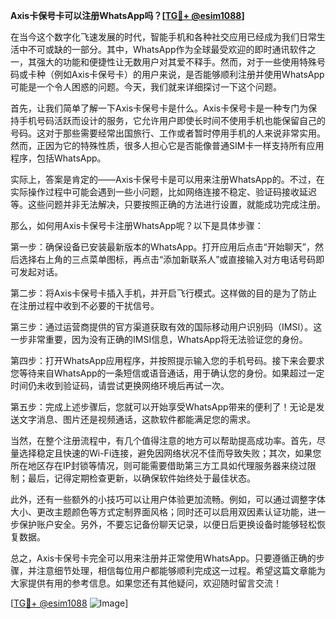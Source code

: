 **Axis卡保号卡可以注册WhatsApp吗？[[TG💪+ @esim1088](https://t.me/s/esim1088)]**

在当今这个数字化飞速发展的时代，智能手机和各种社交应用已经成为我们日常生活中不可或缺的一部分。其中，WhatsApp作为全球最受欢迎的即时通讯软件之一，其强大的功能和便捷性让无数用户对其爱不释手。然而，对于一些使用特殊号码或卡种（例如Axis卡保号卡）的用户来说，是否能够顺利注册并使用WhatsApp可能是一个令人困惑的问题。今天，我们就来详细探讨一下这个问题。

首先，让我们简单了解一下Axis卡保号卡是什么。Axis卡保号卡是一种专门为保持手机号码活跃而设计的服务，它允许用户即使长时间不使用手机也能保留自己的号码。这对于那些需要经常出国旅行、工作或者暂时停用手机的人来说非常实用。然而，正因为它的特殊性质，很多人担心它是否能像普通SIM卡一样支持所有应用程序，包括WhatsApp。

实际上，答案是肯定的——Axis卡保号卡是可以用来注册WhatsApp的。不过，在实际操作过程中可能会遇到一些小问题，比如网络连接不稳定、验证码接收延迟等。这些问题并非无法解决，只要按照正确的方法进行设置，就能成功完成注册。

那么，如何用Axis卡保号卡注册WhatsApp呢？以下是具体步骤：

第一步：确保设备已安装最新版本的WhatsApp。打开应用后点击“开始聊天”，然后选择右上角的三点菜单图标，再点击“添加新联系人”或直接输入对方电话号码即可发起对话。

第二步：将Axis卡保号卡插入手机，并开启飞行模式。这样做的目的是为了防止在注册过程中收到不必要的干扰信号。

第三步：通过运营商提供的官方渠道获取有效的国际移动用户识别码（IMSI）。这一步非常重要，因为没有正确的IMSI信息，WhatsApp将无法验证您的身份。

第四步：打开WhatsApp应用程序，并按照提示输入您的手机号码。接下来会要求您等待来自WhatsApp的一条短信或语音通话，用于确认您的身份。如果超过一定时间仍未收到验证码，请尝试更换网络环境后再试一次。

第五步：完成上述步骤后，您就可以开始享受WhatsApp带来的便利了！无论是发送文字消息、图片还是视频通话，这款软件都能满足您的需求。

当然，在整个注册流程中，有几个值得注意的地方可以帮助提高成功率。首先，尽量选择稳定且快速的Wi-Fi连接，避免因网络状况不佳而导致失败；其次，如果您所在地区存在IP封锁等情况，则可能需要借助第三方工具如代理服务器来绕过限制；最后，记得定期检查更新，以确保软件始终处于最佳状态。

此外，还有一些额外的小技巧可以让用户体验更加流畅。例如，可以通过调整字体大小、更改主题颜色等方式定制界面风格；同时还可以启用双因素认证功能，进一步保护账户安全。另外，不要忘记备份聊天记录，以便日后更换设备时能够轻松恢复数据。

总之，Axis卡保号卡完全可以用来注册并正常使用WhatsApp。只要遵循正确的步骤，并注意细节处理，相信每位用户都能够顺利完成这一过程。希望这篇文章能为大家提供有用的参考信息。如果您还有其他疑问，欢迎随时留言交流！

[[TG💪+ @esim1088](https://t.me/s/esim1088) ![Image](https://i.postimg.cc/4NQfJmqS/Snipaste-2025-05-13-00-14-12.png)]
